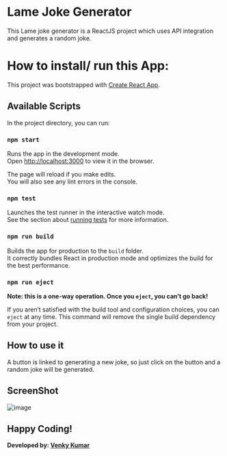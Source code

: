 # Lame Joke Generator

This Lame joke generator is a ReactJS project which uses API integration and generates a random joke.

# How to install/ run this App:

This project was bootstrapped with [Create React App](https://github.com/facebook/create-react-app).

## Available Scripts

In the project directory, you can run:

### `npm start`

Runs the app in the development mode.\
Open [http://localhost:3000](http://localhost:3000) to view it in the browser.

The page will reload if you make edits.\
You will also see any lint errors in the console.

### `npm test`

Launches the test runner in the interactive watch mode.\
See the section about [running tests](https://facebook.github.io/create-react-app/docs/running-tests) for more information.

### `npm run build`

Builds the app for production to the `build` folder.\
It correctly bundles React in production mode and optimizes the build for the best performance.

### `npm run eject`

**Note: this is a one-way operation. Once you `eject`, you can’t go back!**

If you aren’t satisfied with the build tool and configuration choices, you can `eject` at any time. This command will remove the single build dependency from your project.

## How to use it

A button is linked to generating a new joke, so just click on the button and a random joke will be generated.


## ScreenShot
![image](https://user-images.githubusercontent.com/69676094/122909634-0431bb80-d373-11eb-80cc-01b67ae5e656.png)

## Happy Coding!

<strong>Developed by: <a href="https://github.com/BoddepallyVenkatesh06">Venky Kumar</a>